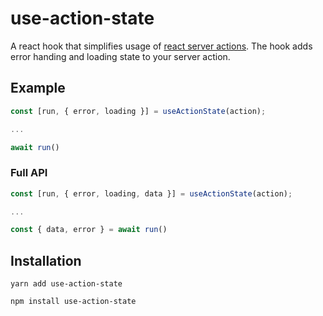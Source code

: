 # use-action-state

A react hook that simplifies usage of <a href="https://nextjs.org/docs/app/building-your-application/data-fetching/server-actions">react server actions</a>. The hook adds error handing and loading state to your server action.

## Example

```js
const [run, { error, loading }] = useActionState(action);

...

await run()
```

### Full API

```js
const [run, { error, loading, data }] = useActionState(action);

...

const { data, error } = await run()
```

## Installation

```shell
yarn add use-action-state
```

```shell
npm install use-action-state
```
